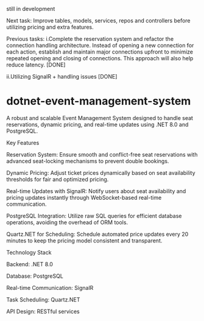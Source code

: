 still in development

Next task: Improve tables, models, services, repos and controllers before utilizing pricing and extra features.

Previous tasks: 
i.Complete the reservation system and refactor the connection handling architecture. Instead of opening a new connection for each action, establish and maintain major connections upfront to minimize repeated opening and closing of connections. This approach will also help reduce latency. [DONE]

ii.Utilizing SignalR + handling issues [DONE]

# dotnet-event-management-system
A robust and scalable Event Management System designed to handle seat reservations, dynamic pricing, and real-time updates using .NET 8.0 and PostgreSQL.


Key Features 

Reservation System:
Ensure smooth and conflict-free seat reservations with advanced seat-locking mechanisms to prevent double bookings.

Dynamic Pricing:
Adjust ticket prices dynamically based on seat availability thresholds for fair and optimized pricing.

Real-time Updates with SignalR:
Notify users about seat availability and pricing updates instantly through WebSocket-based real-time communication.

PostgreSQL Integration:
Utilize raw SQL queries for efficient database operations, avoiding the overhead of ORM tools.

Quartz.NET for Scheduling:
Schedule automated price updates every 20 minutes to keep the pricing model consistent and transparent.

Technology Stack 

Backend: .NET 8.0

Database: PostgreSQL

Real-time Communication: SignalR

Task Scheduling: Quartz.NET

API Design: RESTful services

